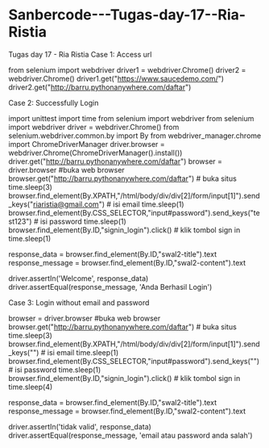 # Sanbercode---Tugas-day-17--Ria-Ristia
Tugas day 17 - Ria Ristia
Case 1: Access url 

from selenium import webdriver
driver1 = webdriver.Chrome()
driver2 = webdriver.Chrome()
driver1.get("https://www.saucedemo.com/")
driver2.get("http://barru.pythonanywhere.com/daftar")

Case 2: Successfully Login

import unittest
import time
from selenium import webdriver 
from selenium import webdriver
driver = webdriver.Chrome()
from selenium.webdriver.common.by import By
from webdriver_manager.chrome import ChromeDriverManager
driver.browser = webdriver.Chrome(ChromeDriverManager().install())
driver.get("http://barru.pythonanywhere.com/daftar")
browser = driver.browser #buka web browser
browser.get("http://barru.pythonanywhere.com/daftar") # buka situs
time.sleep(3)
browser.find_element(By.XPATH,"/html/body/div/div[2]/form/input[1]").send_keys("riaristia@gmail.com") # isi email
time.sleep(1)
browser.find_element(By.CSS_SELECTOR,"input#password").send_keys("test123") # isi password
time.sleep(1)
browser.find_element(By.ID,"signin_login").click() # klik tombol sign in
time.sleep(1)

response_data = browser.find_element(By.ID,"swal2-title").text
response_message = browser.find_element(By.ID,"swal2-content").text

driver.assertIn('Welcome', response_data)
driver.assertEqual(response_message, 'Anda Berhasil Login')

Case 3: Login without email and password

browser = driver.browser #buka web browser
browser.get("http://barru.pythonanywhere.com/daftar") # buka situs
time.sleep(3)
browser.find_element(By.XPATH,"/html/body/div/div[2]/form/input[1]").send_keys("") # isi email
time.sleep(1)
browser.find_element(By.CSS_SELECTOR,"input#password").send_keys("") # isi password
time.sleep(1)
browser.find_element(By.ID,"signin_login").click() # klik tombol sign in
time.sleep(4)

response_data = browser.find_element(By.ID,"swal2-title").text
response_message = browser.find_element(By.ID,"swal2-content").text

driver.assertIn('tidak valid', response_data)
driver.assertEqual(response_message, 'email atau password anda salah')

